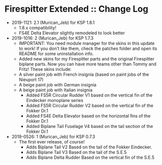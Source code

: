 # Firespitter Extended :: Change Log

* 2019-1121: 2.1 (Murican_Jeb) for KSP 1.8.1
	+ 1.8.x compatibility!
	+ FS4E Delta Elevator slightly remodeled to look better
* 2019-1016: 2 (Murican_Jeb) for KSP 1.7.3
	+ IMPORTANT: You need module manager for the skins in this update to work! If you don't like them, check the patches folder and open its README for some uninstallation info.
	+ Added new skins for my Firespitter parts and the original Firespitter biplane parts. Now you can have more teams other than Tommy and Fritz! These skins include:
	+ A silver paint job with French insignia (based on paint jobs of the Nieuport 17)
	+ A beige paint job with German insignia
	+ A beige paint job with Italian insignia
		- Added FS5R Circular Rudder V1 based on the vertical fin of the Eindecker monoplane series
		- Added FS5R Circular Rudder V2 based on the vertical fin of the Fokker Dr.1
		- Added FS4E Delta Elevator based on the horizontal fins of the Fokker Dr.1
		- Added Biplane Tail Fuselage V4 based on the tail section of the Fokker Dr.1
* 2019-0526: 1 (Murican_Jeb) for KSP 0.7.3
	+ The first ever release, of course!
		- Adds Biplane Tail V2 Based on the tail of the Fokker Eindecker.
		- Adds Biplane Tail V3 Based on the tail of the S.E.5
		- Adds Biplane Delta Rudder Based on the vertical fin of the S.E.5
